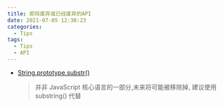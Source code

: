 ```yaml
---
title: 即将废弃或已经废弃的API
date: 2021-07-05 12:38:23
categories:
  - Tips
tags:
  - Tips
  - API
---
```


- [String.prototype.substr()](https://developer.mozilla.org/zh-CN/docs/Web/JavaScript/Reference/Global_Objects/String/substr)
  > 并非 JavaScript 核心语言的一部分,未来将可能被移除掉, 建议使用 substring() 代替
